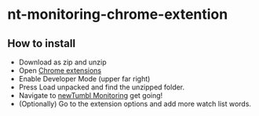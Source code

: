 # nt-monitoring-chrome-extention
## How to install
* Download as zip and unzip
* Open [Chrome extensions](chrome://extensions/)
* Enable Developer Mode (upper far right)
* Press Load unpacked and find the unzipped folder.
* Navigate to [newTumbl Monitoring](https://newtumbl.com/monitor) get going!
* (Optionally) Go to the extension options and add more watch list words.
